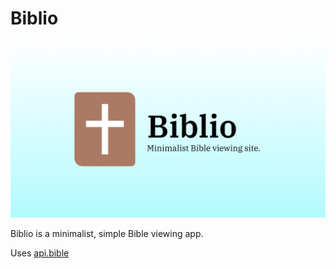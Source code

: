 # Biblio

![Head](/public/seoCover.png)

Biblio is a minimalist, simple Bible viewing app.

Uses [api.bible](https://scripture.api.bible/)
